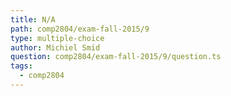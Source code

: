 ```yaml
---
title: N/A
path: comp2804/exam-fall-2015/9
type: multiple-choice
author: Michiel Smid
question: comp2804/exam-fall-2015/9/question.ts
tags:
  - comp2804
---
```

